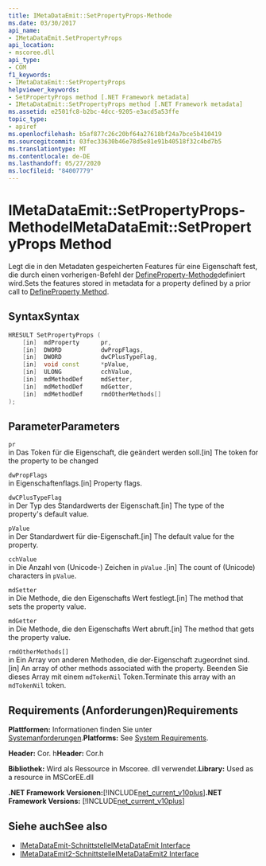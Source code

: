 ```yaml
---
title: IMetaDataEmit::SetPropertyProps-Methode
ms.date: 03/30/2017
api_name:
- IMetaDataEmit.SetPropertyProps
api_location:
- mscoree.dll
api_type:
- COM
f1_keywords:
- IMetaDataEmit::SetPropertyProps
helpviewer_keywords:
- SetPropertyProps method [.NET Framework metadata]
- IMetaDataEmit::SetPropertyProps method [.NET Framework metadata]
ms.assetid: e2501fc8-b2bc-4dcc-9205-e3acd5a53ffe
topic_type:
- apiref
ms.openlocfilehash: b5af877c26c20bf64a27618bf24a7bce5b410419
ms.sourcegitcommit: 03fec33630b46e78d5e81e91b40518f32c4bd7b5
ms.translationtype: MT
ms.contentlocale: de-DE
ms.lasthandoff: 05/27/2020
ms.locfileid: "84007779"
---
```

# <a name="imetadataemitsetpropertyprops-method"></a><span data-ttu-id="3442f-102">IMetaDataEmit::SetPropertyProps-Methode</span><span class="sxs-lookup"><span data-stu-id="3442f-102">IMetaDataEmit::SetPropertyProps Method</span></span>
<span data-ttu-id="3442f-103">Legt die in den Metadaten gespeicherten Features für eine Eigenschaft fest, die durch einen vorherigen-Befehl der [DefineProperty-Methode](imetadataemit-defineproperty-method.md)definiert wird.</span><span class="sxs-lookup"><span data-stu-id="3442f-103">Sets the features stored in metadata for a property defined by a prior call to [DefineProperty Method](imetadataemit-defineproperty-method.md).</span></span>  
  
## <a name="syntax"></a><span data-ttu-id="3442f-104">Syntax</span><span class="sxs-lookup"><span data-stu-id="3442f-104">Syntax</span></span>  
  
```cpp  
HRESULT SetPropertyProps (
    [in]  mdProperty      pr,
    [in]  DWORD           dwPropFlags,
    [in]  DWORD           dwCPlusTypeFlag,
    [in]  void const      *pValue,
    [in]  ULONG           cchValue,
    [in]  mdMethodDef     mdSetter,
    [in]  mdMethodDef     mdGetter,
    [in]  mdMethodDef     rmdOtherMethods[]
);  
```  
  
## <a name="parameters"></a><span data-ttu-id="3442f-105">Parameter</span><span class="sxs-lookup"><span data-stu-id="3442f-105">Parameters</span></span>  
 `pr`  
 <span data-ttu-id="3442f-106">in Das Token für die Eigenschaft, die geändert werden soll.</span><span class="sxs-lookup"><span data-stu-id="3442f-106">[in] The token for the property to be changed</span></span>  
  
 `dwPropFlags`  
 <span data-ttu-id="3442f-107">in Eigenschaftenflags.</span><span class="sxs-lookup"><span data-stu-id="3442f-107">[in] Property flags.</span></span>  
  
 `dwCPlusTypeFlag`  
 <span data-ttu-id="3442f-108">in Der Typ des Standardwerts der Eigenschaft.</span><span class="sxs-lookup"><span data-stu-id="3442f-108">[in] The type of the property's default value.</span></span>  
  
 `pValue`  
 <span data-ttu-id="3442f-109">in Der Standardwert für die-Eigenschaft.</span><span class="sxs-lookup"><span data-stu-id="3442f-109">[in] The default value for the property.</span></span>  
  
 `cchValue`  
 <span data-ttu-id="3442f-110">in Die Anzahl von (Unicode-) Zeichen in `pValue` .</span><span class="sxs-lookup"><span data-stu-id="3442f-110">[in] The count of (Unicode) characters in `pValue`.</span></span>  
  
 `mdSetter`  
 <span data-ttu-id="3442f-111">in Die Methode, die den Eigenschafts Wert festlegt.</span><span class="sxs-lookup"><span data-stu-id="3442f-111">[in] The method that sets the property value.</span></span>  
  
 `mdGetter`  
 <span data-ttu-id="3442f-112">in Die Methode, die den Eigenschafts Wert abruft.</span><span class="sxs-lookup"><span data-stu-id="3442f-112">[in] The method that gets the property value.</span></span>  
  
 `rmdOtherMethods[]`  
 <span data-ttu-id="3442f-113">in Ein Array von anderen Methoden, die der-Eigenschaft zugeordnet sind.</span><span class="sxs-lookup"><span data-stu-id="3442f-113">[in] An array of other methods associated with the property.</span></span> <span data-ttu-id="3442f-114">Beenden Sie dieses Array mit einem `mdTokenNil` Token.</span><span class="sxs-lookup"><span data-stu-id="3442f-114">Terminate this array with an `mdTokenNil` token.</span></span>  
  
## <a name="requirements"></a><span data-ttu-id="3442f-115">Requirements (Anforderungen)</span><span class="sxs-lookup"><span data-stu-id="3442f-115">Requirements</span></span>  
 <span data-ttu-id="3442f-116">**Plattformen:** Informationen finden Sie unter [Systemanforderungen](../../get-started/system-requirements.md).</span><span class="sxs-lookup"><span data-stu-id="3442f-116">**Platforms:** See [System Requirements](../../get-started/system-requirements.md).</span></span>  
  
 <span data-ttu-id="3442f-117">**Header:** Cor. h</span><span class="sxs-lookup"><span data-stu-id="3442f-117">**Header:** Cor.h</span></span>  
  
 <span data-ttu-id="3442f-118">**Bibliothek:** Wird als Ressource in Mscoree. dll verwendet.</span><span class="sxs-lookup"><span data-stu-id="3442f-118">**Library:** Used as a resource in MSCorEE.dll</span></span>  
  
 <span data-ttu-id="3442f-119">**.NET Framework Versionen:**[!INCLUDE[net_current_v10plus](../../../../includes/net-current-v10plus-md.md)]</span><span class="sxs-lookup"><span data-stu-id="3442f-119">**.NET Framework Versions:** [!INCLUDE[net_current_v10plus](../../../../includes/net-current-v10plus-md.md)]</span></span>  
  
## <a name="see-also"></a><span data-ttu-id="3442f-120">Siehe auch</span><span class="sxs-lookup"><span data-stu-id="3442f-120">See also</span></span>

- [<span data-ttu-id="3442f-121">IMetaDataEmit-Schnittstelle</span><span class="sxs-lookup"><span data-stu-id="3442f-121">IMetaDataEmit Interface</span></span>](imetadataemit-interface.md)
- [<span data-ttu-id="3442f-122">IMetaDataEmit2-Schnittstelle</span><span class="sxs-lookup"><span data-stu-id="3442f-122">IMetaDataEmit2 Interface</span></span>](imetadataemit2-interface.md)
